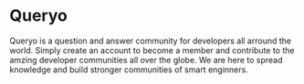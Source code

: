 # Queryo

Queryo is a question and answer community for developers all arround the world. Simply create an account to become a member and contribute to the amzing developer communities all over the globe. We are here to spread knowledge and build stronger communities of smart enginners.